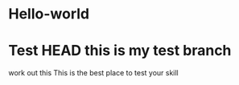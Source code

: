 # Hello-world
Test HEAD
this is my test branch
=======
work out this
This is the best place to test your skill  
  
 










